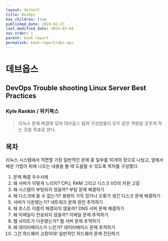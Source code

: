 ```yaml
---
layout: default
title: DevOps
has_children: true
published_date: 2024-02-27
last_modified_date: 2024-03-04
nav_order: 1
parent: book report
permalink: book-report/dev-ops
---
```


# 데브옵스


## DevOps Trouble shooting Linux Server Best Practices


### Kyle Rankin / 위키북스


> 리눅스 문제 해결에 있어 데브옵스 팀의 구성원들이 모두 같은 역량을 갖추게 하는 것을 목표로 한다.


## 목차


리눅스 시스템에서 직면할 가장 일반적인 문제 중 일부를 10개의 장으로 나눴고, 앞에서 배운 기법이 뒤에 나오는 내용을 볼 때 도움될 수 있도록 목차를 구성했다.

1. 문제 해결 우수사례
2. 왜 서버가 이렇게 느리지? CPU, RAM 그리고 디스크 I/O의 자원 고갈
3. 왜 시스템이 부팅되지 않을까? 부팅 문제 해결하기
4. 왜 디스크에 쓸 수 없는가? 용량이 가득 찼거나 오류가 생긴 디스크 문제 해결하기
5. 서버가 다운됐는가? 네트워크 문제 원인 추적하기
6. 왜 호스트 이름이 해결되지 않을까? DNS 서버 문제 해결하기
7. 왜 이메일이 전송되지 않을까? 이메일 문제 추적하기
8. 웹 사이트가 다운됐는가? 웹 서버 문제 추적하기
9. 왜 데이터베이스가 느린가? 데이터베이스 문제 추적하기
10. 그건 하드웨어 고장이야! 일반적인 하드웨어 문제 진단하기

